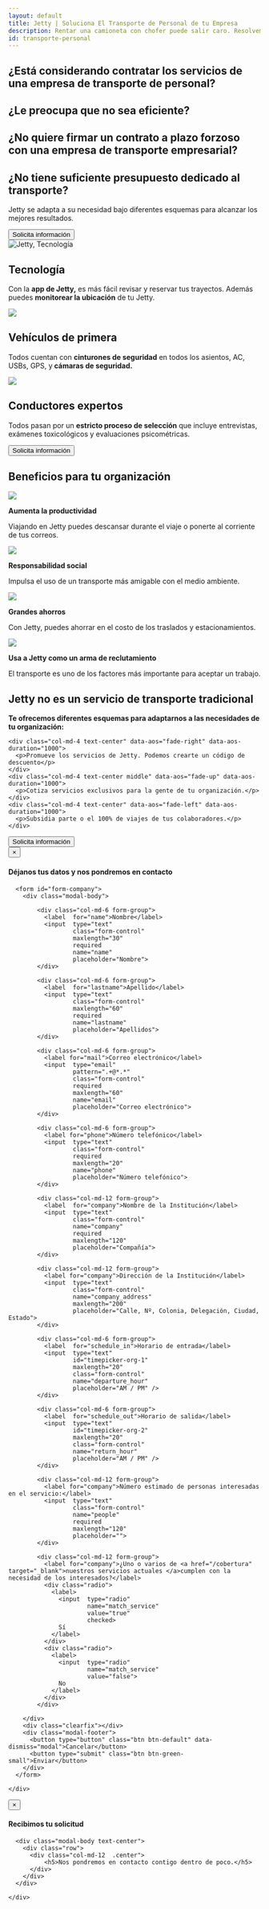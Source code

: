 ```yaml
---
layout: default
title: Jetty | Soluciona El Transporte de Personal de tu Empresa
description: Rentar una camioneta con chofer puede salir caro. Resolvemos tu transporte empresarial. Sin plazo forzoso ni presupuesto mínimo.
id: transporte-personal
---
```


<div class="header-organizaciones">
  <div class="container header-content-organizaciones">
    <div class="row">
      <div class="col-md-9" data-aos="fade-left" data-aos-easing="ease-out-sine" data-aos-duration="1000">
        <div class="text-fadein text-organizaciones">
          <h2>¿Está considerando contratar los servicios de una empresa de transporte de personal?</h2>
          <h2>¿Le preocupa que no sea eficiente?</h2>
          <h2>¿No quiere firmar un contrato a plazo forzoso con una empresa de transporte empresarial?</h2>
          <h2>¿No tiene suficiente presupuesto dedicado al transporte?</h2>
        </div>
        <p class="lead">Jetty se adapta a su necesidad bajo diferentes esquemas para alcanzar los mejores resultados.</p>
        <button type="button" class="btn btn-default btn-gray" data-toggle="modal" data-target="#ModalOrganizaciones">
          Solicita información
        </button>
      </div>
      <div class="col-md-3"></div>
    </div>
  </div>
</div>

<div class="container valor">
  <div class="row">
    <div class="col-md-4">
      <div class="text-center">
        <img src="img/icon-tecnologia.svg" alt="Jetty, Tecnología">
        <h2>Tecnología</h2>
      </div>
      <p>Con la <b>app de Jetty,</b> es más fácil revisar y reservar tus trayectos. Además puedes <b>monitorear la ubicación</b> de tu Jetty.</p>
    </div>
    <div class="col-md-4">
      <div class="text-center">
        <img src="img/icon-seguridad.svg">
        <h2>Vehículos de primera</h2>
      </div>
      <p>Todos cuentan con <b>cinturones de seguridad</b> en todos los asientos, AC, USBs, GPS, y<b> cámaras de seguridad.</b></p>
    </div>
    <div class="col-md-4">
      <div class="text-center">
        <img src="img/icon-choferes.svg">
        <h2>Conductores expertos</h2>
      </div>
      <p>Todos pasan por un <b>estricto proceso de selección</b> que incluye entrevistas, exámenes toxicológicos y evaluaciones psicométricas.</p>
    </div>
    <div class="col-md-12 text-center">
      <button type="button" class="btn btn-default btn-gray" data-toggle="modal" data-target="#ModalOrganizaciones">
        Solicita información
      </button>
    </div>
  </div>
</div>

<div class="container porque-content">
  <div class="row">
    <div class="col-md-12 text-center porque-title" data-aos="fade-up">
      <h2>Beneficios para tu organización</h2>
    </div>
  </div>

  <div class="row cuatro-puntos">
    <div class="col-md-3 porque text-center" data-aos="fade-up" data-aos-duration="200">
      <img src="img/engrane.svg">
      <p><strong>Aumenta la productividad</strong></p>
      <p>Viajando en Jetty puedes descansar durante el viaje o ponerte al corriente de tus correos.</p>
    </div>
    <div class="col-md-3 porque text-center" data-aos="fade-up" data-aos-duration="300">
      <img src="img/mundo.svg">
      <p><strong>Responsabilidad social</strong></p>
      <p>Impulsa el uso de un transporte más amigable con el medio ambiente.</p>
    </div>
    <div class="col-md-3 porque text-center" data-aos="fade-up" data-aos-duration="400">
      <img src="img/alcancia.svg">
      <p><strong>Grandes ahorros</strong></p>
      <p>Con Jetty, puedes ahorrar en el costo de los traslados y estacionamientos.</p>
    </div>
    <div class="col-md-3 porque text-center" data-aos="fade-up" data-aos-duration="500">
      <img src="img/manos.svg">
      <p><strong>Usa a Jetty como un arma de reclutamiento</strong></p>
      <p>El transporte es uno de los factores más importante para aceptar un trabajo.</p>
    </div>
  </div>

  <div class="row tres-puntos">
    <div class="col-md-12 text-center tres-puntos-title" data-aos="fade-up" data-aos-duration="1000">
      <h2>Jetty no es un servicio de transporte tradicional</h2>
      <p class="lead">
        <b>Te ofrecemos diferentes esquemas para adaptarnos a las necesidades de tu organización:</b>
      </p>
    </div>

    <div class="col-md-4 text-center" data-aos="fade-right" data-aos-duration="1000">
      <p>Promueve los servicios de Jetty. Podemos crearte un código de descuento</p>
    </div>
    <div class="col-md-4 text-center middle" data-aos="fade-up" data-aos-duration="1000">
      <p>Cotiza servicios exclusivos para la gente de tu organización.</p>
    </div>
    <div class="col-md-4 text-center" data-aos="fade-left" data-aos-duration="1000">
      <p>Subsidia parte o el 100% de viajes de tus colaboradores.</p>
    </div>
  </div>

  <div class="row tres-puntos">
    <div class="col-md-12 text-center" data-aos="fade-up">
      <!-- Button trigger modal -->
      <button type="button" class="btn btn-default btn-gray" data-toggle="modal" data-target="#ModalOrganizaciones">
        Solicita información
      </button>
    </div>
  </div>
</div>

<!-- Modal Organizaciones -->
<div class="modal fade" id="ModalOrganizaciones" tabindex="-1" role="dialog" aria-labelledby="myModalLabel">
  <div class="modal-dialog" role="document">
    <div class="modal-content">
      <div class="modal-header">
        <button type="button" class="close" data-dismiss="modal" aria-label="Close"><span aria-hidden="true">&times;</span></button>
        <h4 class="modal-title" id="myModalLabel">Déjanos tus datos y nos pondremos en contacto</h4>
      </div>

      <form id="form-company">
        <div class="modal-body">

            <div class="col-md-6 form-group">
              <label  for="name">Nombre</label>
              <input  type="text"
                      class="form-control"
                      maxlength="30"
                      required
                      name="name"
                      placeholder="Nombre">
            </div>

            <div class="col-md-6 form-group">
              <label  for="lastname">Apellido</label>
              <input  type="text"
                      class="form-control"
                      maxlength="60"
                      required
                      name="lastname"
                      placeholder="Apellidos">
            </div>

            <div class="col-md-6 form-group">
              <label for="mail">Correo electrónico</label>
              <input  type="email"
                      pattern=".+@*.*"
                      class="form-control"
                      required
                      maxlength="60"
                      name="email"
                      placeholder="Correo electrónico">
            </div>

            <div class="col-md-6 form-group">
              <label for="phone">Número telefónico</label>
              <input  type="text"
                      class="form-control"
                      required
                      maxlength="20"
                      name="phone"
                      placeholder="Número telefónico">
            </div>

            <div class="col-md-12 form-group">
              <label  for="company">Nombre de la Institución</label>
              <input  type="text"
                      class="form-control"
                      name="company"
                      required
                      maxlength="120"
                      placeholder="Compañía">
            </div>

            <div class="col-md-12 form-group">
              <label for="company">Dirección de la Institución</label>
              <input  type="text"
                      class="form-control"
                      name="company_address"
                      maxlength="200"
                      placeholder="Calle, Nº, Colonia, Delegación, Ciudad, Estado">
            </div>

            <div class="col-md-6 form-group">
              <label  for="schedule_in">Horario de entrada</label>
              <input  type="text"
                      id="timepicker-org-1"
                      maxlength="20"
                      class="form-control"
                      name="departure_hour"
                      placeholder="AM / PM" />
            </div>

            <div class="col-md-6 form-group">
              <label  for="schedule_out">Horario de salida</label>
              <input  type="text"
                      id="timepicker-org-2"
                      maxlength="20"
                      class="form-control"
                      name="return_hour"
                      placeholder="AM / PM" />
            </div>

            <div class="col-md-12 form-group">
              <label for="company">Número estimado de personas interesadas en el servicio:</label>
              <input  type="text"
                      class="form-control"
                      name="people"
                      required
                      maxlength="120"
                      placeholder="">
            </div>

            <div class="col-md-12 form-group">
              <label for="company">¿Uno o varios de <a href="/cobertura" target="_blank">nuestros servicios actuales </a>cumplen con la necesidad de los interesados?</label>
              <div class="radio">
                <label>
                  <input  type="radio"
                          name="match_service"
                          value="true"
                          checked>
                  Sí
                </label>
              </div>
              <div class="radio">
                <label>
                  <input  type="radio"
                          name="match_service"
                          value="false">
                  No
                </label>
              </div>
            </div>

        </div>
        <div class="clearfix"></div>
        <div class="modal-footer">
          <button type="button" class="btn btn-default" data-dismiss="modal">Cancelar</button>
          <button type="submit" class="btn btn-green-small">Enviar</button>
        </div>
      </form>

    </div>
  </div>
</div>

<!-- Modal Conductor -->
<div id="ModalSuccess" class="modal fade" tabindex="-1" role="dialog" aria-labelledby="myModalLabel">
  <div class="modal-dialog" role="document">
    <div class="modal-content">
      <div class="modal-header">
        <button type="button" class="close" data-dismiss="modal" aria-label="Close"><span aria-hidden="true">&times;</span></button>
        <h4 class="modal-title" id="myModalLabel">Recibimos tu solicitud</h4>
      </div>

      <div class="modal-body text-center">
        <div class="row">
          <div class="col-md-12  .center">
              <h5>Nos pondremos en contacto contigo dentro de poco.</h5>
          </div>
        </div>
      </div>

    </div>
  </div>
</div>